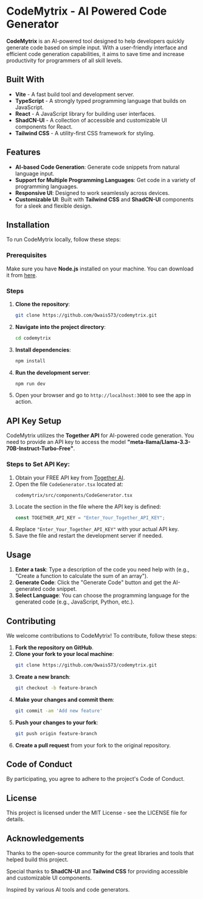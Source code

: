 # CodeMytrix - AI Powered Code Generator

**CodeMytrix** is an AI-powered tool designed to help developers quickly generate code based on simple input. With a user-friendly interface and efficient code generation capabilities, it aims to save time and increase productivity for programmers of all skill levels.

## Built With

- **Vite** - A fast build tool and development server.
- **TypeScript** - A strongly typed programming language that builds on JavaScript.
- **React** - A JavaScript library for building user interfaces.
- **ShadCN-UI** - A collection of accessible and customizable UI components for React.
- **Tailwind CSS** - A utility-first CSS framework for styling.

## Features

- **AI-based Code Generation**: Generate code snippets from natural language input.
- **Support for Multiple Programming Languages**: Get code in a variety of programming languages.
- **Responsive UI**: Designed to work seamlessly across devices.
- **Customizable UI**: Built with **Tailwind CSS** and **ShadCN-UI** components for a sleek and flexible design.

## Installation

To run CodeMytrix locally, follow these steps:

### Prerequisites

Make sure you have **Node.js** installed on your machine. You can download it from [here](https://nodejs.org/).

### Steps

1. **Clone the repository**:
   ```bash
   git clone https://github.com/Owais573/codemytrix.git
   ```
2. **Navigate into the project directory**:
   ```bash
   cd codemytrix
   ```
3. **Install dependencies**:
   ```bash
   npm install
   ```
4. **Run the development server**:
   ```bash
   npm run dev
   ```
5. Open your browser and go to `http://localhost:3000` to see the app in action.

## API Key Setup

CodeMytrix utilizes the **Together API** for AI-powered code generation. You need to provide an API key to access the model **"meta-llama/Llama-3.3-70B-Instruct-Turbo-Free"**.

### Steps to Set API Key:

1. Obtain your FREE API key from [Together AI](https://api.together.xyz).
2. Open the file `CodeGenerator.tsx` located at:
   ```
   codemytrix/src/components/CodeGenerator.tsx
   ```
3. Locate the section in the file where the API key is defined:
   ```typescript
   const TOGETHER_API_KEY = "Enter_Your_Together_API_KEY";
   ```
4. Replace `"Enter_Your_Together_API_KEY"` with your actual API key.
5. Save the file and restart the development server if needed.

## Usage

1. **Enter a task**: Type a description of the code you need help with (e.g., "Create a function to calculate the sum of an array").
2. **Generate Code**: Click the "Generate Code" button and get the AI-generated code snippet.
3. **Select Language**: You can choose the programming language for the generated code (e.g., JavaScript, Python, etc.).

## Contributing

We welcome contributions to CodeMytrix! To contribute, follow these steps:

1. **Fork the repository on GitHub**.
2. **Clone your fork to your local machine**:
   ```bash
   git clone https://github.com/Owais573/codemytrix.git
   ```
3. **Create a new branch**:
   ```bash
   git checkout -b feature-branch
   ```
4. **Make your changes and commit them**:
   ```bash
   git commit -am 'Add new feature'
   ```
5. **Push your changes to your fork**:
   ```bash
   git push origin feature-branch
   ```
6. **Create a pull request** from your fork to the original repository.

## Code of Conduct

By participating, you agree to adhere to the project's Code of Conduct.

## License

This project is licensed under the MIT License - see the LICENSE file for details.

## Acknowledgements

Thanks to the open-source community for the great libraries and tools that helped build this project.

Special thanks to **ShadCN-UI** and **Tailwind CSS** for providing accessible and customizable UI components.

Inspired by various AI tools and code generators.
